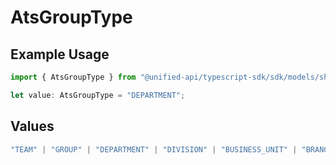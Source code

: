 # AtsGroupType

## Example Usage

```typescript
import { AtsGroupType } from "@unified-api/typescript-sdk/sdk/models/shared";

let value: AtsGroupType = "DEPARTMENT";
```

## Values

```typescript
"TEAM" | "GROUP" | "DEPARTMENT" | "DIVISION" | "BUSINESS_UNIT" | "BRANCH" | "SUB_DEPARTMENT"
```
